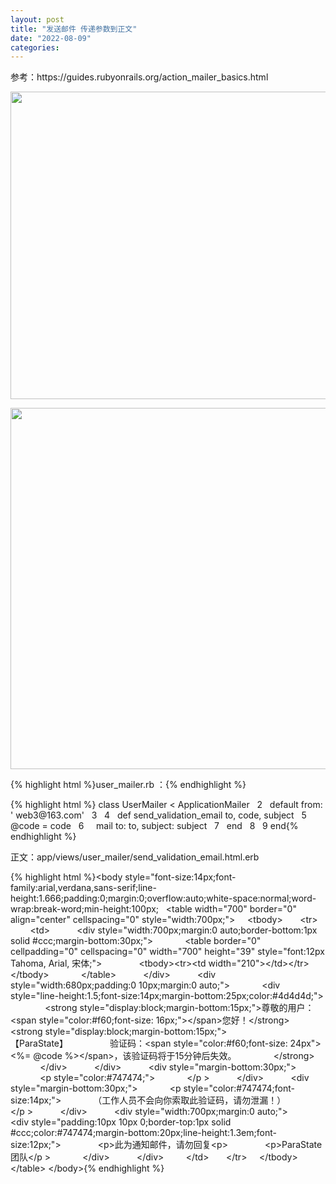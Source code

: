```yaml
---
layout: post
title: "发送邮件 传递参数到正文"
date: "2022-08-09"
categories: 
---
```

<p>参考：https://guides.rubyonrails.org/action_mailer_basics.html</p>
<p><img height="492" src="/uploads/ckeditor/pictures/171/image-20220809162655-1.png" width="785" /></p>
<p><img height="578" src="/uploads/ckeditor/pictures/172/image-20220809162723-2.png" width="776" /></p>
<p>{% highlight html %}user_mailer.rb ：{% endhighlight %}</p>
{% highlight html %}&nbsp;class UserMailer &lt; ApplicationMailer
&nbsp; 2&nbsp;&nbsp; default from: &#39; web3@163.com&#39;
&nbsp; 3
&nbsp; 4&nbsp;&nbsp; def send_validation_email to, code, subject
&nbsp; 5&nbsp;&nbsp;&nbsp;&nbsp; @code = code
&nbsp; 6&nbsp;&nbsp;&nbsp;&nbsp; mail to: to, subject: subject
&nbsp; 7&nbsp;&nbsp; end
&nbsp; 8
&nbsp; 9 end{% endhighlight %}
<p>正文：app/views/user_mailer/send_validation_email.html.erb</p>
{% highlight html %}&lt;body style=&quot;font-size:14px;font-family:arial,verdana,sans-serif;line-height:1.666;padding:0;margin:0;overflow:auto;white-space:normal;word-wrap:break-word;min-height:100px;
&nbsp; &lt;table width=&quot;700&quot; border=&quot;0&quot; align=&quot;center&quot; cellspacing=&quot;0&quot; style=&quot;width:700px;&quot;&gt;
&nbsp;&nbsp;&nbsp; &lt;tbody&gt;
&nbsp;&nbsp;&nbsp;&nbsp;&nbsp; &lt;tr&gt;
&nbsp;&nbsp;&nbsp;&nbsp;&nbsp;&nbsp;&nbsp; &lt;td&gt;
&nbsp;&nbsp;&nbsp;&nbsp;&nbsp;&nbsp;&nbsp;&nbsp;&nbsp; &lt;div style=&quot;width:700px;margin:0 auto;border-bottom:1px solid #ccc;margin-bottom:30px;&quot;&gt;
&nbsp;&nbsp;&nbsp;&nbsp;&nbsp;&nbsp;&nbsp;&nbsp;&nbsp;&nbsp;&nbsp; &lt;table border=&quot;0&quot; cellpadding=&quot;0&quot; cellspacing=&quot;0&quot; width=&quot;700&quot; height=&quot;39&quot; style=&quot;font:12px Tahoma, Arial, 宋体;&quot;&gt;
&nbsp;&nbsp;&nbsp;&nbsp;&nbsp;&nbsp;&nbsp;&nbsp;&nbsp;&nbsp;&nbsp;&nbsp;&nbsp; &lt;tbody&gt;&lt;tr&gt;&lt;td width=&quot;210&quot;&gt;&lt;/td&gt;&lt;/tr&gt;&lt;/tbody&gt;
&nbsp;&nbsp;&nbsp;&nbsp;&nbsp;&nbsp;&nbsp;&nbsp;&nbsp;&nbsp;&nbsp; &lt;/table&gt;
&nbsp;&nbsp;&nbsp;&nbsp;&nbsp;&nbsp;&nbsp;&nbsp;&nbsp; &lt;/div&gt;
&nbsp;&nbsp;&nbsp;&nbsp;&nbsp;&nbsp;&nbsp;&nbsp;&nbsp; &lt;div style=&quot;width:680px;padding:0 10px;margin:0 auto;&quot;&gt;
&nbsp;&nbsp;&nbsp;&nbsp;&nbsp;&nbsp;&nbsp;&nbsp;&nbsp;&nbsp;&nbsp; &lt;div style=&quot;line-height:1.5;font-size:14px;margin-bottom:25px;color:#4d4d4d;&quot;&gt;
&nbsp;&nbsp;&nbsp;&nbsp;&nbsp;&nbsp;&nbsp;&nbsp;&nbsp;&nbsp;&nbsp;&nbsp;&nbsp; &lt;strong style=&quot;display:block;margin-bottom:15px;&quot;&gt;尊敬的用户：&lt;span style=&quot;color:#f60;font-size: 16px;&quot;&gt;&lt;/span&gt;您好！&lt;/strong&gt;
&nbsp;&nbsp;&nbsp;&nbsp;&nbsp;&nbsp;&nbsp;&nbsp;&nbsp;&nbsp;&nbsp;&nbsp;&nbsp; &lt;strong style=&quot;display:block;margin-bottom:15px;&quot;&gt;
&nbsp;&nbsp;&nbsp;&nbsp;&nbsp;&nbsp;&nbsp;&nbsp;&nbsp;&nbsp;&nbsp;&nbsp;&nbsp;&nbsp;&nbsp; 【ParaState】
&nbsp;&nbsp;&nbsp;&nbsp;&nbsp;&nbsp;&nbsp;&nbsp;&nbsp;&nbsp;&nbsp;&nbsp;&nbsp;&nbsp;&nbsp; 验证码：&lt;span style=&quot;color:#f60;font-size: 24px&quot;&gt;&lt;%= @code %&gt;&lt;/span&gt;，该验证码将于15分钟后失效。
&nbsp;&nbsp;&nbsp;&nbsp;&nbsp;&nbsp;&nbsp;&nbsp;&nbsp;&nbsp;&nbsp;&nbsp;&nbsp; &lt;/strong&gt;
&nbsp;&nbsp;&nbsp;&nbsp;&nbsp;&nbsp;&nbsp;&nbsp;&nbsp;&nbsp;&nbsp; &lt;/div&gt;
&nbsp;&nbsp;&nbsp;&nbsp;&nbsp;&nbsp;&nbsp;&nbsp;&nbsp; &lt;/div&gt;
&nbsp;&nbsp;&nbsp;&nbsp;&nbsp;&nbsp;&nbsp;&nbsp;&nbsp; &lt;div style=&quot;margin-bottom:30px;&quot;&gt;
&nbsp;&nbsp;&nbsp;&nbsp;&nbsp;&nbsp;&nbsp;&nbsp;&nbsp;&nbsp;&nbsp; &lt;p style=&quot;color:#747474;&quot;&gt;
&nbsp;&nbsp;&nbsp;&nbsp;&nbsp;&nbsp;&nbsp;&nbsp;&nbsp;&nbsp;&nbsp; &lt;/p &gt;
&nbsp;&nbsp;&nbsp;&nbsp;&nbsp;&nbsp;&nbsp;&nbsp;&nbsp; &lt;/div&gt;
&nbsp;&nbsp;&nbsp;&nbsp;&nbsp;&nbsp;&nbsp;&nbsp;&nbsp; &lt;div style=&quot;margin-bottom:30px;&quot;&gt;
&nbsp;&nbsp;&nbsp;&nbsp;&nbsp;&nbsp;&nbsp;&nbsp;&nbsp;&nbsp;&nbsp; &lt;p style=&quot;color:#747474;font-size:14px;&quot;&gt;
&nbsp;&nbsp;&nbsp;&nbsp;&nbsp;&nbsp;&nbsp;&nbsp;&nbsp;&nbsp;&nbsp; （工作人员不会向你索取此验证码，请勿泄漏！）
&nbsp;&nbsp;&nbsp;&nbsp;&nbsp;&nbsp;&nbsp;&nbsp;&nbsp;&nbsp;&nbsp; &lt;/p &gt;
&nbsp;&nbsp;&nbsp;&nbsp;&nbsp;&nbsp;&nbsp;&nbsp;&nbsp; &lt;/div&gt;
&nbsp;&nbsp;&nbsp;&nbsp;&nbsp;&nbsp;&nbsp;&nbsp;&nbsp; &lt;div style=&quot;width:700px;margin:0 auto;&quot;&gt;
&nbsp;&nbsp;&nbsp;&nbsp;&nbsp;&nbsp;&nbsp;&nbsp;&nbsp;&nbsp;&nbsp; &lt;div style=&quot;padding:10px 10px 0;border-top:1px solid #ccc;color:#747474;margin-bottom:20px;line-height:1.3em;font-size:12px;&quot;&gt;
&nbsp;&nbsp;&nbsp;&nbsp;&nbsp;&nbsp;&nbsp;&nbsp;&nbsp;&nbsp;&nbsp;&nbsp;&nbsp; &lt;p&gt;此为通知邮件，请勿回复&lt;p&gt;
&nbsp;&nbsp;&nbsp;&nbsp;&nbsp;&nbsp;&nbsp;&nbsp;&nbsp;&nbsp;&nbsp;&nbsp;&nbsp; &lt;p&gt;ParaState团队&lt;/p &gt;
&nbsp;&nbsp;&nbsp;&nbsp;&nbsp;&nbsp;&nbsp;&nbsp;&nbsp;&nbsp;&nbsp; &lt;/div&gt;
&nbsp;&nbsp;&nbsp;&nbsp;&nbsp;&nbsp;&nbsp;&nbsp;&nbsp; &lt;/div&gt;
&nbsp;&nbsp;&nbsp;&nbsp;&nbsp;&nbsp;&nbsp; &lt;/td&gt;
&nbsp;&nbsp;&nbsp;&nbsp;&nbsp; &lt;/tr&gt;
&nbsp;&nbsp;&nbsp; &lt;/tbody&gt;
&nbsp; &lt;/table&gt;
&lt;/body&gt;{% endhighlight %}
